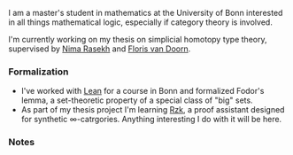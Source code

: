 I am a master's student in mathematics at the University of Bonn interested in all things mathematical logic, especially if category theory is involved. 

I'm currently working on my thesis on simplicial homotopy type theory, supervised by [Nima Rasekh](https://guests.mpim-bonn.mpg.de/rasekh/) and [Floris van Doorn](http://florisvandoorn.com/).

### Formalization 
* I've worked with [Lean](http://lean-lang.org) for a course in Bonn and formalized Fodor's lemma, a set-theoretic property of a special class of "big" sets.
* As part of my thesis project I'm learning [Rzk](https://rzk-lang.github.io/rzk/en/v0.7.4/), a proof assistant designed for synthetic ∞-catrgories. Anything interesting I do with it will be here.

### Notes
